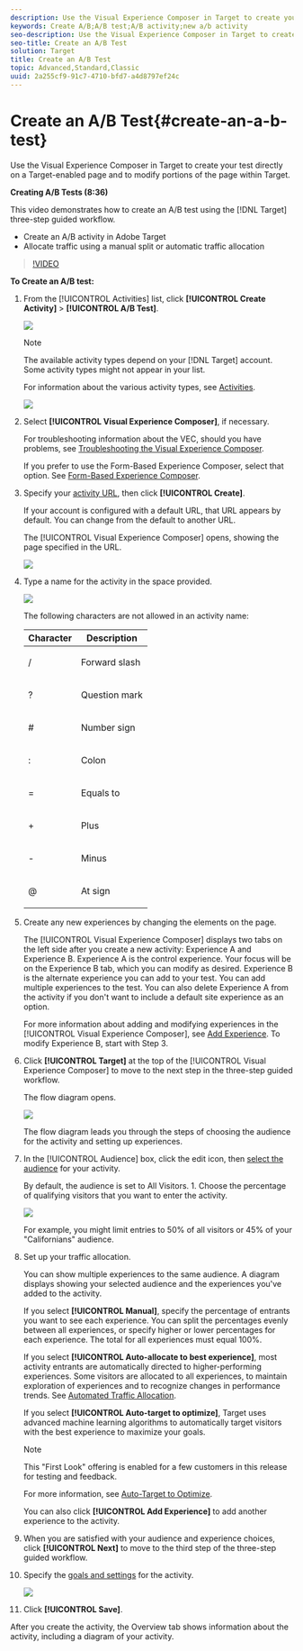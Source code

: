 ```yaml
---
description: Use the Visual Experience Composer in Target to create your test directly on a Target-enabled page and to modify portions of the page within Target.
keywords: Create A/B;A/B test;A/B activity;new a/b activity
seo-description: Use the Visual Experience Composer in Target to create your test directly on a Target-enabled page and to modify portions of the page within Target.
seo-title: Create an A/B Test
solution: Target
title: Create an A/B Test
topic: Advanced,Standard,Classic
uuid: 2a255cf9-91c7-4710-bfd7-a4d8797ef24c
---
```


# Create an A/B Test{#create-an-a-b-test}

Use the Visual Experience Composer in Target to create your test directly on a Target-enabled page and to modify portions of the page within Target.

**Creating A/B Tests (8:36)**

This video demonstrates how to create an A/B test using the [!DNL Target] three-step guided workflow.

* Create an A/B activity in Adobe Target 
* Allocate traffic using a manual split or automatic traffic allocation

>[!VIDEO](https://www.youtube.com/watch?v=JG0dbWDAvtk)

**To Create an A/B test:** 

1. From the [!UICONTROL Activities] list, click **[!UICONTROL Create Activity]** > **[!UICONTROL A/B Test]**.

   ![](assets/ab_select.png)

   >[!NOTE]
   >
   >The available activity types depend on your [!DNL Target] account. Some activity types might not appear in your list.

   For information about the various activity types, see [Activities](../../../c-activities/activities.md#concept_D317A95A1AB54674BA7AB65C7985BA03).

   ![](assets/ab_newactivityurl.png)

1. Select **[!UICONTROL Visual Experience Composer]**, if necessary.

   For troubleshooting information about the VEC, should you have problems, see [Troubleshooting the Visual Experience Composer](../../../c-experiences/c-visual-experience-composer/r-troubleshoot-composer/troubleshoot-composer.md#reference_77743144F10143A3A89D56E116D296E4).

   If you prefer to use the Form-Based Experience Composer, select that option. See [Form-Based Experience Composer](https://marketing.adobe.com/resources/help/en_US/target/target/t_form_experience_composer.html). 
1. Specify your [activity URL](../../../c-activities/t-test-ab/t-test-create-ab/ab-activity-url.md#concept_D28549AAA0A14E3BB5F05F32BE8ABC90), then click **[!UICONTROL Create]**.

   If your account is configured with a default URL, that URL appears by default. You can change from the default to another URL.

   The [!UICONTROL Visual Experience Composer] opens, showing the page specified in the URL.

   ![](assets/vec.png)

1. Type a name for the activity in the space provided.

   ![](assets/ab_newname.png)

   The following characters are not allowed in an activity name:

    <table id="table_F5E365667FDC48AD8B4461E40CD669B8"> 
    <thead> 
    <tr> 
    <th colname="col1" class="entry"> Character </th> 
    <th colname="col2" class="entry"> Description </th> 
    </tr>
    </thead>
    <tbody> 
    <tr> 
    <td colname="col1"> <p>/ </p> </td> 
    <td colname="col2"> <p>Forward slash </p> </td> 
    </tr> 
    <tr> 
    <td colname="col1"> <p>? </p> </td> 
    <td colname="col2"> <p>Question mark </p> </td> 
    </tr> 
    <tr> 
    <td colname="col1"> <p># </p> </td> 
    <td colname="col2"> <p>Number sign </p> </td> 
    </tr> 
    <tr> 
    <td colname="col1"> <p>: </p> </td> 
    <td colname="col2"> <p>Colon </p> </td> 
    </tr> 
    <tr> 
    <td colname="col1"> <p>= </p> </td> 
    <td colname="col2"> <p>Equals to </p> </td> 
    </tr> 
    <tr> 
    <td colname="col1"> <p>+ </p> </td> 
    <td colname="col2"> <p>Plus </p> </td> 
    </tr> 
    <tr> 
    <td colname="col1"> <p>- </p> </td> 
    <td colname="col2"> <p>Minus </p> </td> 
    </tr> 
    <tr> 
    <td colname="col1"> <p>@ </p> </td> 
    <td colname="col2"> <p>At sign </p> </td> 
    </tr> 
    </tbody> 
    </table>

1. Create any new experiences by changing the elements on the page.

   The [!UICONTROL Visual Experience Composer] displays two tabs on the left side after you create a new activity: Experience A and Experience B. Experience A is the control experience. Your focus will be on the Experience B tab, which you can modify as desired. Experience B is the alternate experience you can add to your test. You can add multiple experiences to the test. You can also delete Experience A from the activity if you don't want to include a default site experience as an option.

   For more information about adding and modifying experiences in the [!UICONTROL Visual Experience Composer], see [Add Experience](../../../c-activities/t-test-ab/t-test-create-ab/ab-add-experience.md#task_454646F2895242D3B92DC395A0CE1A00). To modify Experience B, start with Step 3. 

1. Click **[!UICONTROL Target]** at the top of the [!UICONTROL Visual Experience Composer] to move to the next step in the three-step guided workflow.

   The flow diagram opens.

   ![](assets/ab_flow.png)

   The flow diagram leads you through the steps of choosing the audience for the activity and setting up experiences. 
1. In the [!UICONTROL Audience] box, click the edit icon, then [select the audience](../../../c-activities/t-test-ab/t-test-create-ab/ab-audience.md#concept_A268236C1224451DB7844BF67F41A087) for your activity.

   By default, the audience is set to All Visitors. 1. Choose the percentage of qualifying visitors that you want to enter the activity.

   ![](assets/audperc.png)

   For example, you might limit entries to 50% of all visitors or 45% of your "Californians" audience. 
1. Set up your traffic allocation.

   You can show multiple experiences to the same audience. A diagram displays showing your selected audience and the experiences you've added to the activity.

   If you select **[!UICONTROL Manual]**, specify the percentage of entrants you want to see each experience. You can split the percentages evenly between all experiences, or specify higher or lower percentages for each experience. The total for all experiences must equal 100%.

   If you select **[!UICONTROL Auto-allocate to best experience]**, most activity entrants are automatically directed to higher-performing experiences. Some visitors are allocated to all experiences, to maintain exploration of experiences and to recognize changes in performance trends. See [Automated Traffic Allocation](../../../c-activities/automated-traffic-allocation/automated-traffic-allocation.md#concept_A1407678796B4C569E94CBA8A9F7F5D4).

   If you select **[!UICONTROL Auto-target to optimize]**, Target uses advanced machine learning algorithms to automatically target visitors with the best experience to maximize your goals.

   >[!NOTE]
   >
   >This "First Look" offering is enabled for a few customers in this release for testing and feedback.

   For more information, see [Auto-Target to Optimize](../../../c-activities/auto-target-to-optimize.md#concept_67779E5B7F67427A97D7EA2A6FB919B3).

   You can also click **[!UICONTROL Add Experience]** to add another experience to the activity. 
1. When you are satisfied with your audience and experience choices, click **[!UICONTROL Next]** to move to the third step of the three-step guided workflow.
1. Specify the [goals and settings](../../../c-activities/t-test-ab/t-test-create-ab/ab-goals-and-settings.md#reference_B25389FD6F3A4989801E740364B089CC) for the activity.

   ![](assets/ab_settings.png)

1. Click **[!UICONTROL Save]**.

After you create the activity, the Overview tab shows information about the activity, including a diagram of your activity.
